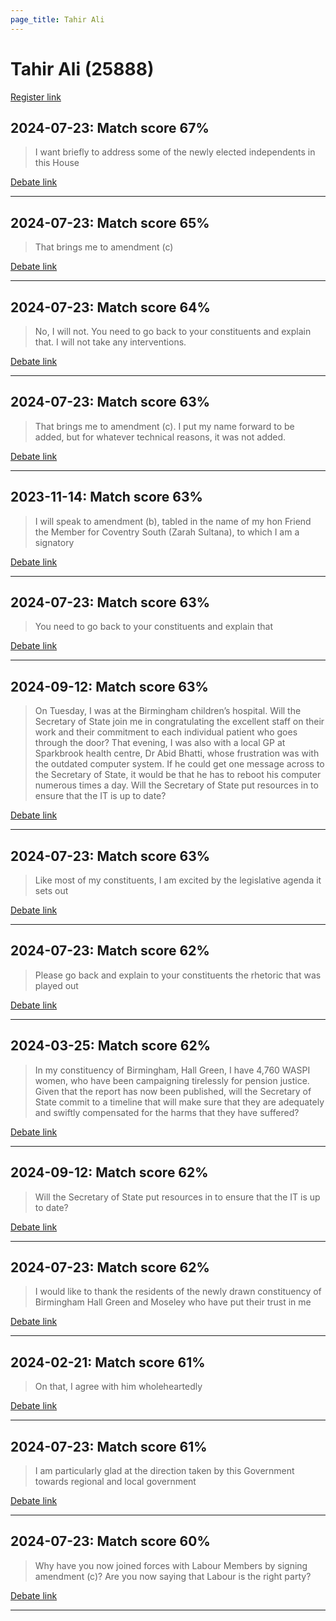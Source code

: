 ```yaml
---
page_title: Tahir Ali
---
```


# Tahir Ali  (25888)

[Register link](https://www.theyworkforyou.com/mp/25888/register)



## 2024-07-23: Match score 67%

>I want briefly to address some of the newly elected independents in this House

[Debate link](https://www.theyworkforyou.com/debates/?id=2024-07-23d.622.0) 

---



## 2024-07-23: Match score 65%

>That brings me to amendment (c)

[Debate link](https://www.theyworkforyou.com/debates/?id=2024-07-23d.622.0) 

---



## 2024-07-23: Match score 64%

>No, I will not. You need to go back to your constituents and explain that. I will not take any interventions.

[Debate link](https://www.theyworkforyou.com/debates/?id=2024-07-23d.623.1) 

---



## 2024-07-23: Match score 63%

>That brings me to amendment (c). I put my name forward to be added, but for whatever technical reasons, it was not added.

[Debate link](https://www.theyworkforyou.com/debates/?id=2024-07-23d.622.0) 

---



## 2023-11-14: Match score 63%

>I will speak to amendment (b), tabled in the name of my hon Friend the Member for Coventry South (Zarah Sultana), to which I am a signatory

[Debate link](https://www.theyworkforyou.com/debates/?id=2023-11-14b.599.0) 

---



## 2024-07-23: Match score 63%

>You need to go back to your constituents and explain that

[Debate link](https://www.theyworkforyou.com/debates/?id=2024-07-23d.623.1) 

---



## 2024-09-12: Match score 63%

>On Tuesday, I was at the Birmingham children’s hospital. Will the Secretary of State join me in congratulating the excellent staff on their work and their commitment to each individual patient who goes through the door? That evening, I was also with a local GP at Sparkbrook health centre, Dr Abid Bhatti, whose frustration was with the outdated computer system. If he could get one message across to the Secretary of State, it would be that he has to reboot his computer numerous times a day. Will the Secretary of State put resources in to ensure that the IT is up to date?

[Debate link](https://www.theyworkforyou.com/debates/?id=2024-09-12b.998.5) 

---



## 2024-07-23: Match score 63%

>Like most of my constituents, I am excited by the legislative agenda it sets out

[Debate link](https://www.theyworkforyou.com/debates/?id=2024-07-23d.622.0) 

---



## 2024-07-23: Match score 62%

>Please go back and explain to your constituents the rhetoric that was played out

[Debate link](https://www.theyworkforyou.com/debates/?id=2024-07-23d.622.0) 

---



## 2024-03-25: Match score 62%

>In my constituency of Birmingham, Hall Green, I have 4,760 WASPI women, who have been campaigning tirelessly for pension justice. Given that the report has now been published, will the Secretary of State commit to a timeline that will make sure that they are adequately and swiftly compensated for the harms that they have suffered?

[Debate link](https://www.theyworkforyou.com/debates/?id=2024-03-25b.1293.1) 

---



## 2024-09-12: Match score 62%

>Will the Secretary of State put resources in to ensure that the IT is up to date?

[Debate link](https://www.theyworkforyou.com/debates/?id=2024-09-12b.998.5) 

---



## 2024-07-23: Match score 62%

>I would like to thank the residents of the newly drawn constituency of Birmingham Hall Green and Moseley who have put their trust in me

[Debate link](https://www.theyworkforyou.com/debates/?id=2024-07-23d.622.0) 

---



## 2024-02-21: Match score 61%

>On that, I agree with him wholeheartedly

[Debate link](https://www.theyworkforyou.com/debates/?id=2024-02-21c.785.1) 

---



## 2024-07-23: Match score 61%

>I am particularly glad at the direction taken by this Government towards regional and local government

[Debate link](https://www.theyworkforyou.com/debates/?id=2024-07-23d.622.0) 

---



## 2024-07-23: Match score 60%

>Why have you now joined forces with Labour Members by signing amendment (c)? Are you now saying that Labour is the right party?

[Debate link](https://www.theyworkforyou.com/debates/?id=2024-07-23d.622.0) 

---

